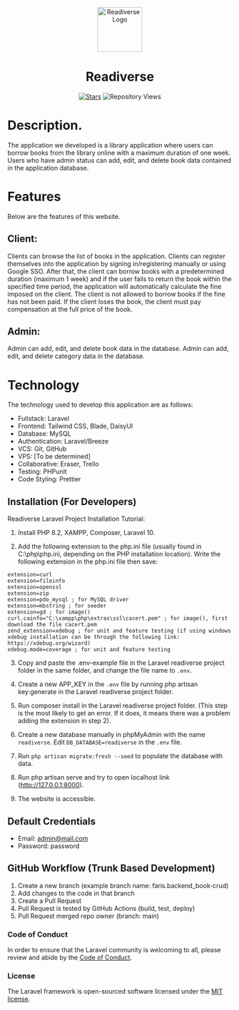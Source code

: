 <p align="center">
  <a href="https://readiverse.com" target="_blank">
    <img src="https://raw.githubusercontent.com/farisfaikar/readiverse/main/public/img/readiverse-logo-blue.png" width="100" alt="Readiverse Logo">
  </a>
</p>

<h1 align="center">Readiverse</h1>

<p align="center">
<a href="https://github.com/farisfaikar/readiverse"><img src="https://img.shields.io/github/stars/farisfaikar/readiverse.svg?style=social" alt="Stars"><a>
<img src="https://komarev.com/ghpvc/?username=farisfaikar&repo=readiverse&label=Repository%20views&readiverselor=0e75b6&style=flat" alt="Repository Views">
</p>

# Description.

The application we developed is a library application where users can borrow books from the library online with a maximum duration of one week. Users who have admin status can add, edit, and delete book data contained in the application database.

# Features

Below are the features of this website.

## Client:

Clients can browse the list of books in the application. Clients can register themselves into the application by signing in/registering manually or using Google SSO. After that, the client can borrow books with a predetermined duration (maximum 1 week) and if the user fails to return the book within the specified time period, the application will automatically calculate the fine imposed on the client. The client is not allowed to borrow books if the fine has not been paid. If the client loses the book, the client must pay compensation at the full price of the book.

## Admin:

Admin can add, edit, and delete book data in the database. Admin can add, edit, and delete category data in the database.

# Technology

The technology used to develop this application are as follows:

-   Fullstack: Laravel
-   Frontend: Tailwind CSS, Blade, DaisyUI
-   Database: MySQL
-   Authentication: Laravel/Breeze
-   VCS: Git, GitHub
-   VPS: [To be determined]
-   Collaborative: Eraser, Trello
-   Testing: PHPunit
-   Code Styling: Prettier

## Installation (For Developers)

Readiverse Laravel Project Installation Tutorial:

1. Install PHP 8.2, XAMPP, Composer, Laravel 10.

2. Add the following extension to the php.ini file (usually found in C:\php\php.ini, depending on the PHP installation location). Write the following extension in the php.ini file then save:

```
extension=curl
extension=fileinfo
extension=openssl
extension=zip
extension=pdo_mysql ; for MySQL driver
extension=mbstring ; for seeder
extension=gd ; for image()
curl.cainfo="C:\xampp\php\extras\ssl\cacert.pem" ; for image(), first download the file cacert.pem
zend_extension=xdebug ; for unit and feature testing (if using windows xdebug installation can be through the following link: https://xdebug.org/wizard)
xdebug.mode=coverage ; for unit and feature testing
```

3. Copy and paste the .env-example file in the Laravel readiverse project folder in the same folder, and change the file name to `.env`.

4. Create a new APP_KEY in the `.env` file by running php artisan key:generate in the Laravel readiverse project folder.

5. Run composer install in the Laravel readiverse project folder. (This step is the most likely to get an error. If it does, it means there was a problem adding the extension in step 2).

6. Create a new database manually in phpMyAdmin with the name `readiverse`. Edit `DB_DATABASE=readiverse` in the `.env` file.

7. Run `php artisan migrate:fresh --seed` to populate the database with data.

8. Run php artisan serve and try to open localhost link (http://127.0.0.1:8000).

9. The website is accessible.

## Default Credentials

-   Email: admin@mail.com
-   Password: password

## GitHub Workflow (Trunk Based Development)

1. Create a new branch (example branch name: faris.backend_book-crud)
2. Add changes to the code in that branch
3. Create a Pull Request
4. Pull Request is tested by GitHub Actions (build, test, deploy)
5. Pull Request merged repo owner (branch: main)

### Code of Conduct

In order to ensure that the Laravel community is welcoming to all, please review and abide by the [Code of Conduct](https://laravel.com/docs/contributions#code-of-conduct).

### License

The Laravel framework is open-sourced software licensed under the [MIT license](https://opensource.org/licenses/MIT).
